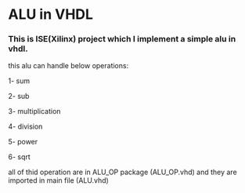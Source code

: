 # ALU in VHDL
### This is ISE(Xilinx) project which I implement a simple alu in vhdl.
this alu can handle below operations:

1- sum

2- sub

3- multiplication

4- division

5- power

6- sqrt


all of thid operation are in ALU_OP package (ALU_OP.vhd) and they are imported in main file (ALU.vhd)
